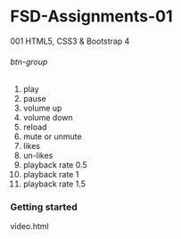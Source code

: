 # FSD-Assignments-01
001 HTML5, CSS3 &amp; Bootstrap 4

###### btn-group
1. play
2. pause
3. volume up
4. volume down
5. reload
6. mute or unmute
7. likes
8. un-likes
9. playback rate 0.5
10. playback rate 1
11. playback rate 1.5

### Getting started
video.html
